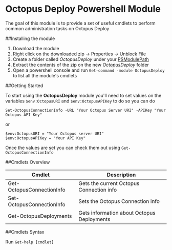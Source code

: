# Octopus Deploy Powershell Module

The goal of this module is to provide a set of useful cmdlets to perform common administration tasks on Octopus Deploy 

##Installing the module

1. Download the module
2. Right click on the downloaded zip -> Properties -> Unblock File
3. Create a folder called *OctopusDeploy* under your [PSModulePath](https://msdn.microsoft.com/en-us/library/dd878326%28v=vs.85%29.aspx)
4. Extract the contents of the zip on the new *OctopusDeploy* folder
5. Open a powershell console and run ```Get-command -module OctopusDeploy``` to list all the module's cmdlets

##Getting Started

To start using the **OctopusDeploy** module you'll need to set values on the variables ```$env:OctopusURI``` and ```$env:OctopusAPIKey``` to do so you can do

```
Set-OctopusConnectionInfo -URL "Your Octopus Server URI" -APIKey "Your Octopus API Key"
```

or

```
$env:OctopusURI = "Your Octopus server URI"
$env:OctopusAPIKey = "Your API Key"
```

Once the values are set you can check them out using ```Get-OctopusConnectionInfo```

##Cmdlets Overview

| Cmdlet | Description          |
| ------------- | ----------- |
| Get-OctopusConnectionInfo      | Gets the current Octopus Connection info|
| Set-OctopusConnectionInfo     | Sets the Octopus Connection info|
| Get-OctopusDeployments     | Gets information about Octopus Deployments|

##Cmdlets Syntax

Run ```Get-help [cmdlet]```